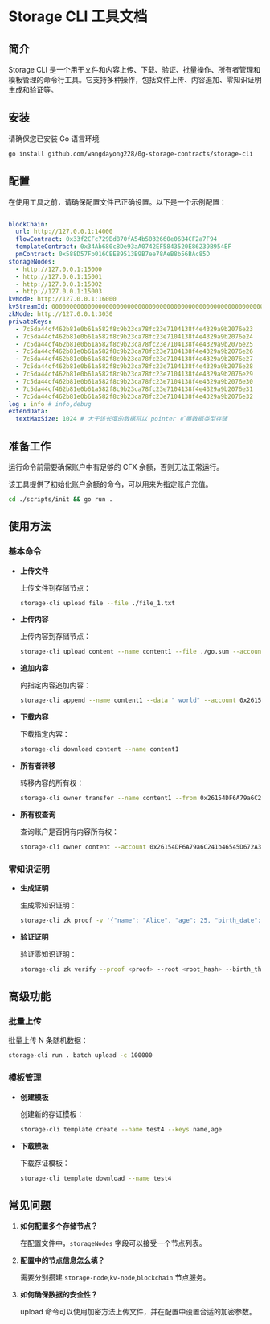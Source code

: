 # Storage CLI 工具文档

## 简介

Storage CLI 是一个用于文件和内容上传、下载、验证、批量操作、所有者管理和模板管理的命令行工具。它支持多种操作，包括文件上传、内容追加、零知识证明生成和验证等。

## 安装

请确保您已安装 Go 语言环境

```sh
go install github.com/wangdayong228/0g-storage-contracts/storage-cli
```

## 配置

在使用工具之前，请确保配置文件已正确设置。以下是一个示例配置：

```yaml

blockChain:
  url: http://127.0.0.1:14000
  flowContract: 0x33f2CFc729Bd870fA54b5032660e06B4CF2a7F94 
  templateContract: 0x34Ab680c8De93aA0742EF5843520E86239B954EF
  pmContract: 0x588D57Fb016CEE89513B9B7ee78AeB8b56BAc85D
storageNodes:
  - http://127.0.0.1:15000
  - http://127.0.0.1:15001
  - http://127.0.0.1:15002
  - http://127.0.0.1:15003
kvNode: http://127.0.0.1:16000
kvStreamId: 000000000000000000000000000000000000000000000000000000000000f009
zkNode: http://127.0.0.1:3030
privateKeys:
  - 7c5da44cf462b81e0b61a582f8c9b23ca78fc23e7104138f4e4329a9b2076e23
  - 7c5da44cf462b81e0b61a582f8c9b23ca78fc23e7104138f4e4329a9b2076e24
  - 7c5da44cf462b81e0b61a582f8c9b23ca78fc23e7104138f4e4329a9b2076e25
  - 7c5da44cf462b81e0b61a582f8c9b23ca78fc23e7104138f4e4329a9b2076e26
  - 7c5da44cf462b81e0b61a582f8c9b23ca78fc23e7104138f4e4329a9b2076e27
  - 7c5da44cf462b81e0b61a582f8c9b23ca78fc23e7104138f4e4329a9b2076e28
  - 7c5da44cf462b81e0b61a582f8c9b23ca78fc23e7104138f4e4329a9b2076e29
  - 7c5da44cf462b81e0b61a582f8c9b23ca78fc23e7104138f4e4329a9b2076e30
  - 7c5da44cf462b81e0b61a582f8c9b23ca78fc23e7104138f4e4329a9b2076e31
  - 7c5da44cf462b81e0b61a582f8c9b23ca78fc23e7104138f4e4329a9b2076e32
log : info # info,debug
extendData:
  textMaxSize: 1024 # 大于该长度的数据将以 pointer 扩展数据类型存储
```
## 准备工作

运行命令前需要确保账户中有足够的 CFX 余额，否则无法正常运行。

该工具提供了初始化账户余额的命令，可以用来为指定账户充值。
```sh
cd ./scripts/init && go run .
```

## 使用方法

### 基本命令

- **上传文件**

  上传文件到存储节点：

  ```sh
  storage-cli upload file --file ./file_1.txt
  ```

- **上传内容**

  上传内容到存储节点：

  ```sh
  storage-cli upload content --name content1 --file ./go.sum --account 0x26154DF6A79a6C241b46545D672A3Ba6AE8813bE
  ```

- **追加内容**

  向指定内容追加内容：

  ```sh
  storage-cli append --name content1 --data " world" --account 0x26154DF6A79a6C241b46545D672A3Ba6AE8813bE
  ```

- **下载内容**

  下载指定内容：

  ```sh
  storage-cli download content --name content1
  ```

- **所有者转移**

  转移内容的所有权：

  ```sh
  storage-cli owner transfer --name content1 --from 0x26154DF6A79a6C241b46545D672A3Ba6AE8813bE --to 0xd68D7A9639FaaDed2a6002562178502fA3b3Af9b
  ```
- **所有权查询**

  查询账户是否拥有内容所有权：

  ```sh
  storage-cli owner content --account 0x26154DF6A79a6C241b46545D672A3Ba6AE8813bE --name content1 
  ```

### 零知识证明

- **生成证明**

  生成零知识证明：

  ```sh
  storage-cli zk proof -v '{"name": "Alice", "age": 25, "birth_date": "20000101", "edu_level": 4, "serial_no": "1234567890"}' -t 20000101 -k verysecretkey123 -i uniqueiv12345678
  ```

- **验证证明**

  验证零知识证明：

  ```sh
  storage-cli zk verify --proof <proof> --root <root_hash> --birth_threshold 20000101
  ```

## 高级功能

### 批量上传

批量上传 N 条随机数据：

```sh
storage-cli run . batch upload -c 100000
```

### 模板管理

- **创建模板**

  创建新的存证模板：

  ```sh
  storage-cli template create --name test4 --keys name,age
  ```

- **下载模板**

  下载存证模板：

  ```sh
  storage-cli template download --name test4
  ```

## 常见问题

1. **如何配置多个存储节点？**

   在配置文件中，`storageNodes` 字段可以接受一个节点列表。

2. **配置中的节点信息怎么填？**

   需要分别搭建 `storage-node`,`kv-node`,`blockchain` 节点服务。

3. **如何确保数据的安全性？**

   upload 命令可以使用加密方法上传文件，并在配置中设置合适的加密参数。
